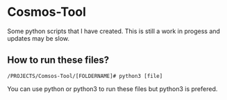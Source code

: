 # Cosmos-Tool
Some python scripts that I have created. This is still a work in progess and updates may be slow. 

## How to run these files? 

```
/PROJECTS/Comsos-Tool/[FOLDERNAME]# python3 [file]
``` 
You can use python or python3 to run these files but python3 is prefered.
